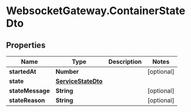 # WebsocketGateway.ContainerStateDto

## Properties

Name | Type | Description | Notes
------------ | ------------- | ------------- | -------------
**startedAt** | **Number** |  | [optional] 
**state** | [**ServiceStateDto**](ServiceStateDto.md) |  | 
**stateMessage** | **String** |  | [optional] 
**stateReason** | **String** |  | [optional] 


